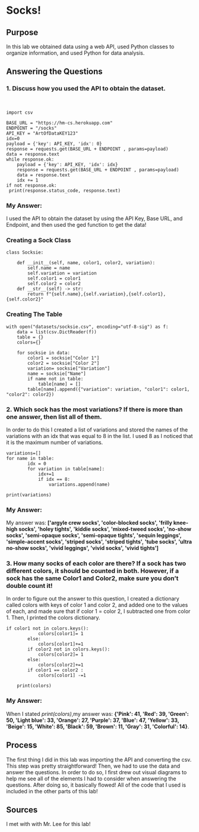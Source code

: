 # Socks!

## Purpose
In this lab we obtained data using a web API, used Python classes to organize information, and used Python for data analysis.


## Answering the Questions

### 1. Discuss how you used the API to obtain the dataset.
</br>


```import requests
import csv
 
BASE_URL = "https://hm-cs.herokuapp.com"
ENDPOINT = "/socks"
API_KEY = "ArtOfDataKEY123"
idx=0 
payload = {'key': API_KEY, 'idx': 0}
response = requests.get(BASE_URL + ENDPOINT , params=payload)
data = response.text
while response.ok:
    payload = {'key': API_KEY, 'idx': idx}
    response = requests.get(BASE_URL + ENDPOINT , params=payload)
    data = response.text
    idx += 1 
if not response.ok:
 print(response.status_code, response.text)
```

### My Answer: 
I used the API to obtain the dataset by using the API Key, Base URL, and Endpoint, and then used the ged function to get the data!

### Creating a Sock Class

```
class Socksie:

    def __init__(self, name, color1, color2, variation):
        self.name = name
        self.variation = variation
        self.color1 = color1
        self.color2 = color2
    def __str__(self) -> str:
        return f"{self.name},{self.variation},{self.color1},{self.color2}"
```


### Creating The Table

```
with open("datasets/socksie.csv", encoding="utf-8-sig") as f:
    data = list(csv.DictReader(f)) 
    table = {} 
    colors={}

    for socksie in data:
        color1 = socksie["Color 1"] 
        color2 = socksie["Color 2"]
        variation= socksie["Variation"]
        name = socksie["Name"]
        if name not in table:
            table[name] = []
        table[name].append({"variation": variation, "color1": color1, "color2": color2})

```
### 2. Which sock has the most variations? If there is more than one answer, then list all of them.


In order to do this I created a list of variations and stored the names of the variations with an idx that was equal to 8 in the list. I used 8 as I noticed that it is the maximum number of variations.
```
variations=[]
for name in table:
        idx = 0
        for variation in table[name]:
            idx+=1
            if idx == 8: 
                variations.append(name)
                
print(variations)
```
### My Answer: 
My answer was:  **['argyle crew socks', 'color-blocked socks', 'frilly knee-high socks', 'holey tights', 'kiddie socks', 'mixed-tweed socks', 'no-show socks', 'semi-opaque socks', 'semi-opaque tights', 'sequin leggings', 'simple-accent socks', 'striped socks', 'striped tights', 'tube socks', 'ultra no-show socks', 'vivid leggings', 'vivid socks', 'vivid tights']**
### 3. How many socks of each color are there? If a sock has two different colors, it should be counted in both. However, if a sock has the same Color1 and Color2, make sure you don’t double count it!

In order to figure out the answer to this question, I created a dictionary called colors with keys of color 1 and color 2, and added one to the values of each, and made sure that if color 1 = color 2, I subtracted one from color 1. Then, I printed the colors dictionary. 


```
if color1 not in colors.keys():
            colors[color1]= 1
        else: 
            colors[color1]+=1
        if color2 not in colors.keys():
            colors[color2]= 1
        else: 
            colors[color2]+=1  
        if color1 == color2 :
            colors[color1] -=1      
        
    print(colors)
```
### My Answer: 
When I stated *print(colors)*,my answer was: **{'Pink': 41, 'Red': 39, 'Green': 50, 'Light blue': 33, 'Orange': 27, 'Purple': 37, 'Blue': 47, 'Yellow': 33, 'Beige': 15, 'White': 85, 'Black': 59, 'Brown': 11, 'Gray': 31, 'Colorful': 14}**.

## Process

The first thing I did in this lab was importing the API and converting the csv. This step was pretty straightforward! Then, we had to use the data and answer the questions. In order to do so, I first drew out visual diagrams to help me see all of the elements I had to consider when answering the questions. After doing so, it basically flowed!
All of the code that I used is included in the other parts of this lab!

## Sources
I met with with Mr. Lee for this lab! 
